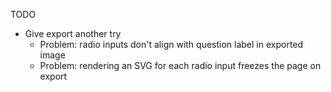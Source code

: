 TODO

- Give export another try
  - Problem: radio inputs don't align with question label in exported image
  - Problem: rendering an SVG for each radio input freezes the page on export
